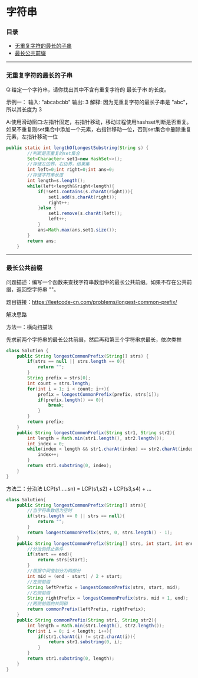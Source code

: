 # 字符串

### 目录

* [无重复字符的最长的子串](#无重复字符的最长的子串)
* [最长公共前缀](#最长公共前缀)

---
### 无重复字符的最长的子串
Q:给定一个字符串，请你找出其中不含有重复字符的 最长子串 的长度。
  
  示例一：
  输入: "abcabcbb"
  输出: 3 
  解释: 因为无重复字符的最长子串是 "abc"，所以其长度为 3
  
A:使用滑动窗口:左指针固定，右指针移动，移动过程使用hashset判断是否重复。
  如果不重复则set集合中添加一个元素，右指针移动一位，否则set集合中删除重复元素，左指针移动一位
````java
public static int lengthOfLongestSubstring(String s) {
        //判断是否重复的set集合
        Set<Character> set1=new HashSet<>();
        //存储左边界，右边界，结果集
        int left=0;int right=0;int ans=0;
        //存储字符串长度
        int length=s.length();
        while(left<length&&right<length){
            if(!set1.contains(s.charAt(right))){
                set1.add(s.charAt(right));
                right++;
            }else {
                set1.remove(s.charAt(left));
                left++;
            }
            ans=Math.max(ans,set1.size());
        }
        return ans;
    }
````
---
### 最长公共前缀

问题描述：编写一个函数来查找字符串数组中的最长公共前缀。如果不存在公共前缀，返回空字符串 ""。

题目链接：https://leetcode-cn.com/problems/longest-common-prefix/

解决思路

方法一：横向扫描法

先求前两个字符串的最长公共前缀，然后再和第三个字符串求最长，依次类推 
```java
class Solution {
    public String longestCommonPrefix(String[] strs) {
        if(strs == null || strs.length == 0){
            return "";
        }
        String prefix = strs[0];
        int count = strs.length;
        for(int i = 1; i < count; i++){
            prefix = longestCommonPrefix(prefix, strs[i]);
            if(prefix.length() == 0){
                break;
            }
        }
        return prefix;
    }
    public String longestCommonPrefix(String str1, String str2){
        int length = Math.min(str1.length(), str2.length());
        int index = 0;
        while(index < length && str1.charAt(index) == str2.charAt(index)){
            index++;
        }
        return str1.substring(0, index);
    }
}
```
方法二：分治法
LCP(s1.....sn) = LCP(s1,s2) + LCP(s3,s4) + ...

```java
class Solution{
    public String longestCommonPrefix(String[] strs){
        //当字符串数组为空时
        if(strs.length == 0 || strs == null){
            return "";
        }
        return longestCommonPrefix(strs, 0, strs.length() - 1);   
    }
    public String longestCommonPrefix(String[] strs, int start, int end){
        //分治的终止条件
        if(start == end){
            return strs[start];
        }
        //根据中间值划分为两部分
        int mid = (end - start) / 2 + start;
        //左侧前缀
        String leftPrefix = longestCommonPrefix(strs, start, mid);
        //右侧前缀
        String rightPrefix = longestCommonPrefix(strs, mid + 1, end);
        //两侧前缀的共同和
        return commonPrefix(leftPrefix, rightPrefix);
    }
    public String commonPrefix(String str1, String str2){
        int length = Math.min(str1.length(), str2.length());
        for(int i = 0; i < length; i++){
            if(str1.charAt(i) != str2.charAt(i)){
                return str1.substring(0, i);
            }
        }
        return str1.substring(0, length);
    }
}
```



